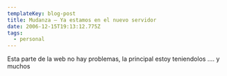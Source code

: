 ```yaml
---
templateKey: blog-post
title: Mudanza – Ya estamos en el nuevo servidor
date: 2006-12-15T19:13:12.775Z
tags:
  - personal
---
```

Esta parte de la web no hay problemas, la principal estoy teniendolos …. y muchos